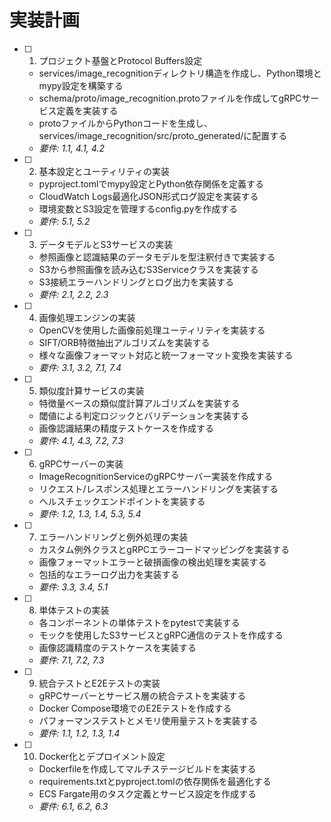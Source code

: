 # 実装計画

- [ ] 1. プロジェクト基盤とProtocol Buffers設定
  - services/image_recognitionディレクトリ構造を作成し、Python環境とmypy設定を構築する
  - schema/proto/image_recognition.protoファイルを作成してgRPCサービス定義を実装する
  - protoファイルからPythonコードを生成し、services/image_recognition/src/proto_generated/に配置する
  - _要件: 1.1, 4.1, 4.2_

- [ ] 2. 基本設定とユーティリティの実装
  - pyproject.tomlでmypy設定とPython依存関係を定義する
  - CloudWatch Logs最適化JSON形式ログ設定を実装する
  - 環境変数とS3設定を管理するconfig.pyを作成する
  - _要件: 5.1, 5.2_

- [ ] 3. データモデルとS3サービスの実装
  - 参照画像と認識結果のデータモデルを型注釈付きで実装する
  - S3から参照画像を読み込むS3Serviceクラスを実装する
  - S3接続エラーハンドリングとログ出力を実装する
  - _要件: 2.1, 2.2, 2.3_

- [ ] 4. 画像処理エンジンの実装
  - OpenCVを使用した画像前処理ユーティリティを実装する
  - SIFT/ORB特徴抽出アルゴリズムを実装する
  - 様々な画像フォーマット対応と統一フォーマット変換を実装する
  - _要件: 3.1, 3.2, 7.1, 7.4_

- [ ] 5. 類似度計算サービスの実装
  - 特徴量ベースの類似度計算アルゴリズムを実装する
  - 閾値による判定ロジックとバリデーションを実装する
  - 画像認識結果の精度テストケースを作成する
  - _要件: 4.1, 4.3, 7.2, 7.3_

- [ ] 6. gRPCサーバーの実装
  - ImageRecognitionServiceのgRPCサーバー実装を作成する
  - リクエスト/レスポンス処理とエラーハンドリングを実装する
  - ヘルスチェックエンドポイントを実装する
  - _要件: 1.2, 1.3, 1.4, 5.3, 5.4_

- [ ] 7. エラーハンドリングと例外処理の実装
  - カスタム例外クラスとgRPCエラーコードマッピングを実装する
  - 画像フォーマットエラーと破損画像の検出処理を実装する
  - 包括的なエラーログ出力を実装する
  - _要件: 3.3, 3.4, 5.1_

- [ ] 8. 単体テストの実装
  - 各コンポーネントの単体テストをpytestで実装する
  - モックを使用したS3サービスとgRPC通信のテストを作成する
  - 画像認識精度のテストケースを実装する
  - _要件: 7.1, 7.2, 7.3_

- [ ] 9. 統合テストとE2Eテストの実装
  - gRPCサーバーとサービス層の統合テストを実装する
  - Docker Compose環境でのE2Eテストを作成する
  - パフォーマンステストとメモリ使用量テストを実装する
  - _要件: 1.1, 1.2, 1.3, 1.4_

- [ ] 10. Docker化とデプロイメント設定
  - Dockerfileを作成してマルチステージビルドを実装する
  - requirements.txtとpyproject.tomlの依存関係を最適化する
  - ECS Fargate用のタスク定義とサービス設定を作成する
  - _要件: 6.1, 6.2, 6.3_